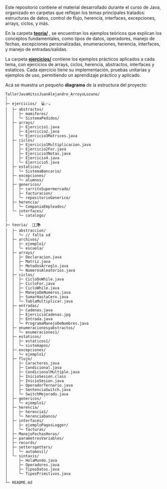 Este repositorio contiene el material desarrollado durante el curso de Java, organizado en carpetas que reflejan los temas principales tratados: estructuras de datos, control de flujo, herencia, interfaces, excepciones, arrays, ciclos, y más.

En la carpeta **[teoria/](teoria)** , se encuentran los ejemplos teóricos que explican los conceptos fundamentales, como tipos de datos, operadores, manejo de fechas, excepciones personalizadas, enumeraciones, herencia, interfaces, y manejo de entradas/salidas.

La carpeta **[ejercicios/](ejercicios)** contiene los ejemplos prácticos aplicados a cada tema, con ejercicios de arrays, ciclos, herencia, abstractos, interfaces y estaticos. Cada ejercicio tiene su implementación, pruebas unitarias y ejemplos de uso, permitiendo un aprendizaje práctico y aplicado.

Acá se muestra un pequeño **diagrama** de la estructura del proyecto:
```
TallerJavaHitssJuanAlejandro_ArroyoLozano/
│
├─ ejercicios/  💻✅☕
│  ├─ abstractos/
│  │  ├─ mamiferos/
│  │  └─ SistemaPedidos/
│  ├─ arrays/
│  │  ├─ Ejercicio1.java
│  │  ├─ Ejercicio2.java
│  │  └─ Ejercicio3Matrices.java
│  ├─ ciclos/
│  │  ├─ Ejercicio1Multiplicacion.java
│  │  ├─ Ejercicio2For.java
│  │  ├─ Ejercicio3Notas.java
│  │  ├─ Ejercicio4.java
│  │  └─ Ejercicio5.java
│  ├─ estaticos/
│  │  └─ SistemaBancario/
│  ├─ excepciones/
│  │  └─ alumnos/
│  ├─ genericos/
│  │  ├─ carritoSupermercado/
│  │  ├─ facturacion/
│  │  └─ repositorioGenerico/
│  ├─ herencia/
│  │  └─ CompaniaEmpleados/
│  └─ interfaces/
│     └─ catalogo/
│
├─ teoria/  🤔📖📚
│  ├─ abstraccion/
│  │  └─ // falta xd
│  ├─ archivos/
│  │  ├─ ejemplo1/
│  │  └─ escuela/
│  ├─ arrays/
│  │  ├─ Declaracion.java
│  │  ├─ Matriz.java
│  │  ├─ MetodosArreglo.java
│  │  └─ NumerosAleatorios.java
│  ├─ ciclos/
│  │  ├─ CicloDoWhile.java
│  │  ├─ CicloFor.java
│  │  ├─ CicloWhile.java
│  │  ├─ ManejoDeNumeros.java
│  │  ├─ SumarHastaCero.java
│  │  └─ TablaMultiplicar.java
│  ├─ entradas/
│  │  ├─ Cadenas.java
│  │  ├─ EjercicioCadenas.jpg
│  │  ├─ Entrada.java
│  │  └─ ProgramaManejoDeNombres.java
│  ├─ enumeracionesyabstractos/
│  │  └─ enumeraciones1/
│  ├─ estaticos/
│  │  ├─ estaticos1/
│  │  └─ sistemapos/
│  ├─ excepciones/
│  │  └─ ejemplo1/
│  ├─ flujo/
│  │  ├─ Caracteres.java
│  │  ├─ Condicional.java
│  │  ├─ CondicionalMultiple.java
│  │  ├─ InicioSesion.class
│  │  ├─ InicioSesion.java
│  │  ├─ OperadorTernario.java
│  │  ├─ SentenciaSwitch.java
│  │  └─ SwitchMejorado.java
│  ├─ genericos/
│  │  └─ ejemplo1/
│  ├─ herencia/
│  │  ├─ herencia1/
│  │  └─ herenciabanco/
│  ├─ interfaces/
│  │  ├─ ejemploPagosLogger/
│  │  └─ facturas/
│  ├─ ManejoFechasHoras/
│  ├─ parametrosVariables/
│  ├─ records/
│  ├─ settersgetters/
│  │  └─ automovil/
│  └─ sintaxis/
│     ├─ HolaMundo.java
│     ├─ Operadores.java
│     ├─ TiposDatos.java
│     └─ TiposPrimitivos.java
│
└─ README.md
```